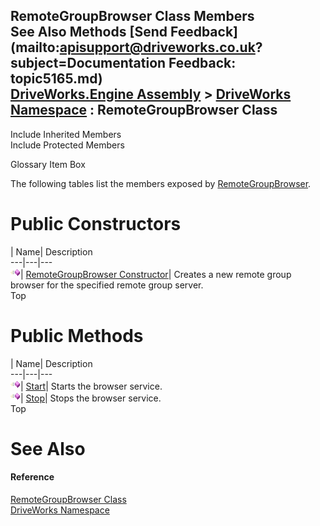 RemoteGroupBrowser Class Members   
See Also Methods [Send Feedback](mailto:apisupport@driveworks.co.uk?subject=Documentation Feedback: topic5165.md)  
[DriveWorks.Engine Assembly](topic2156.md) > [DriveWorks Namespace](topic2159.md) : RemoteGroupBrowser Class  
---  
  
Include Inherited Members    
Include Protected Members  


Glossary Item Box

The following tables list the members exposed by [RemoteGroupBrowser](topic5165.md).

# Public Constructors

| Name| Description  
---|---|---  
![Public Constructor](dotnetimages/publicConstructor.gif)| [RemoteGroupBrowser Constructor](topic5171.md)| Creates a new remote group browser for the specified remote group server.   
Top

# Public Methods

| Name| Description  
---|---|---  
![Public Method](dotnetimages/publicMethod.gif)| [Start](topic5172.md)| Starts the browser service.   
![Public Method](dotnetimages/publicMethod.gif)| [Stop](topic5173.md)| Stops the browser service.   
Top

# See Also

#### Reference

[RemoteGroupBrowser Class](topic5165.md)   
[DriveWorks Namespace](topic2159.md)


